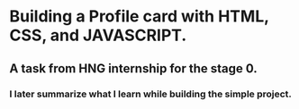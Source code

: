 # Building a Profile card with HTML, CSS, and JAVASCRIPT.

## A task from HNG internship for the stage 0.

### I later summarize what I learn while building the simple project.
